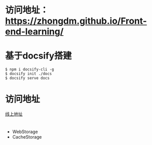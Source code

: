 # 访问地址：https://zhongdm.github.io/Front-end-learning/

# 基于docsify搭建
  ```
  $ npm i docsify-cli -g
  $ docsify init ./docs
  $ docsify serve docs
  ```

# 访问地址
[线上地址](https://zhongdm.github.io/Front-end-learning/#/)
#
+ WebStorage
+ CacheStorage